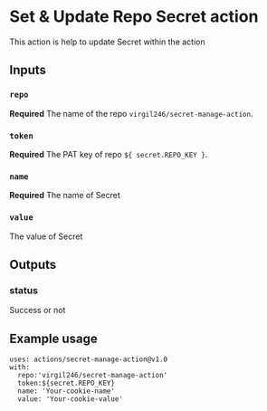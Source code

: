 # Set & Update Repo Secret action

This action is help to update Secret within the action
## Inputs

### `repo`

**Required** The name of the repo `virgil246/secret-manage-action`.

### `token` 
**Required** The PAT key of repo `${ secret.REPO_KEY }`.

### `name`
**Required** The name of Secret

### `value`
The value of Secret

## Outputs
### status
Success or not


## Example usage

```
uses: actions/secret-manage-action@v1.0
with:
  repo:'virgil246/secret-manage-action'
  token:${secret.REPO_KEY}
  name: 'Your-cookie-name' 
  value: 'Your-cookie-value'
```
  
